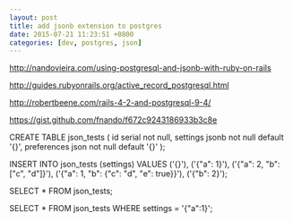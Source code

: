 ```yaml
---
layout: post
title: add jsonb extension to postgres
date: 2015-07-21 11:23:51 +0800
categories: [dev, postgres, json]
---
```


http://nandovieira.com/using-postgresql-and-jsonb-with-ruby-on-rails

http://guides.rubyonrails.org/active_record_postgresql.html

http://robertbeene.com/rails-4-2-and-postgresql-9-4/

https://gist.github.com/fnando/f672c9243186933b3c8e

CREATE TABLE json_tests (
  id serial not null,
  settings jsonb not null default '{}',
  preferences json not null default '{}'
);

INSERT INTO json_tests (settings) VALUES
  ('{}'),
  ('{"a": 1}'),
  ('{"a": 2, "b": ["c", "d"]}'),
  ('{"a": 1, "b": {"c": "d", "e": true}}'),
  ('{"b": 2}');

SELECT * FROM json_tests;

SELECT * FROM json_tests WHERE settings = '{"a":1}';
